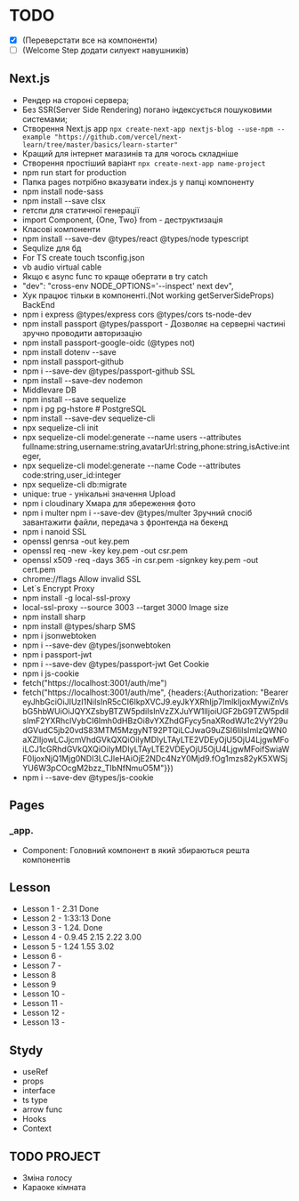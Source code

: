 # TODO

- [x] (Переверстати все на компоненти)
- [ ] (Welcome Step додати силуект навушників)

## Next.js

- Рендер на стороні сервера;
- Без SSR(Server Side Rendering) погано індексується пошуковими системами;
- Створення Next.js app
  `npx create-next-app nextjs-blog --use-npm --example "https://github.com/vercel/next-learn/tree/master/basics/learn-starter"`
- Кращий для інтернет магазинів та для чогось складніше
- Створення простіший варіант
  `npx create-next-app name-project`
- npm run start for production
- Папка pages потрібно вказувати index.js у папці компоненту
- npm install node-sass
- npm install --save clsx
- гетспи для статичної генерації
- import Component, {One, Two} from - деструктизація
- Класові компоненти
- npm install --save-dev @types/react @types/node typescript
- Sequlize для бд
- For TS create touch tsconfig.json
- vb audio virtual cable
- Якщо є async func то краще обертати в try catch
- "dev": "cross-env NODE_OPTIONS='--inspect' next dev",
- Хук працює тільки в компоненті.(Not working getServerSideProps)
  BackEnd
- npm i express @types/express cors @types/cors ts-node-dev
- npm install passport @types/passport - Дозволяє на серверні частині зручно проводити авторизацію
- npm install passport-google-oidc (@types not)
- npm install dotenv --save
- npm install passport-github
- npm i --save-dev @types/passport-github
  SSL
- npm install --save-dev nodemon
- Middlevare
  DB
- npm install --save sequelize
- npm i pg pg-hstore # PostgreSQL
- npm install --save-dev sequelize-cli
- npx sequelize-cli init
- npx sequelize-cli model:generate --name users --attributes fullname:string,username:string,avatarUrl:string,phone:string,isActive:integer,
- npx sequelize-cli model:generate --name Code --attributes code:string,user_id:integer
- npx sequelize-cli db:migrate
- unique: true - унікальні значення
  Upload
- npm i cloudinary Хмара для збереження фото
- npm i multer npm i --save-dev @types/multer Зручний спосіб завантажити файли, передача з фронтенда на бекенд
- npm i nanoid
  SSL
- openssl genrsa -out key.pem
- openssl req -new -key key.pem -out csr.pem
- openssl x509 -req -days 365 -in csr.pem -signkey key.pem -out cert.pem
- chrome://flags Allow invalid SSL
- Let`s Encrypt
  Proxy
- npm install -g local-ssl-proxy
- local-ssl-proxy --source 3003 --target 3000
  Image size
- npm install sharp
- npm install @types/sharp
  SMS
- npm i jsonwebtoken
- npm i --save-dev @types/jsonwebtoken
- npm i passport-jwt
- npm i --save-dev @types/passport-jwt
  Get Cookie
- npm i js-cookie
- fetch("https://localhost:3001/auth/me")
- fetch("https://localhost:3001/auth/me", {headers:{Authorization: "Bearer eyJhbGciOiJIUzI1NiIsInR5cCI6IkpXVCJ9.eyJkYXRhIjp7ImlkIjoxMywiZnVsbG5hbWUiOiJQYXZsbyBTZW5pdiIsInVzZXJuYW1lIjoiUGF2bG9TZW5pdiIsImF2YXRhclVybCI6Imh0dHBzOi8vYXZhdGFycy5naXRodWJ1c2VyY29udGVudC5jb20vdS83MTM5MzgyNT92PTQiLCJwaG9uZSI6IiIsImlzQWN0aXZlIjowLCJjcmVhdGVkQXQiOiIyMDIyLTAyLTE2VDEyOjU5OjU4LjgwMFoiLCJ1cGRhdGVkQXQiOiIyMDIyLTAyLTE2VDEyOjU5OjU4LjgwMFoifSwiaWF0IjoxNjQ1Mjg0NDI3LCJleHAiOjE2NDc4NzY0Mjd9.fOg1mzs82yK5XWSjYU6W3pCOcgM2bzz_TIbNfNmuO5M"}})
- npm i --save-dev @types/js-cookie

## Pages

### \_app.

- Component: Головний компонент в який збираються решта компонентів

## Lesson

- Lesson 1 - 2.31 Done
- Lesson 2 - 1:33:13 Done
- Lesson 3 - 1.24. Done
- Lesson 4 - 0.9.45 2.15 2.22 3.00
- Lesson 5 - 1.24 1.55 3.02
- Lesson 6 -
- Lesson 7 -
- Lesson 8
- Lesson 9
- Lesson 10 -
- Lesson 11 -
- Lesson 12 -
- Lesson 13 -

## Stydy

- useRef
- props
- interface
- ts type
- arrow func
- Hooks
- Context

## TODO PROJECT

- Зміна голосу
- Караоке кімната
